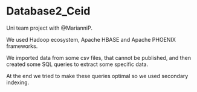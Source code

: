 # Database2_Ceid

Uni team project with @MarianniP.

We used Hadoop ecosystem, Apache HBASE and Apache PHOENIX frameworks.

We imported data from some csv files, that cannot be published, and then created some SQL queries to extract some specific data. 

At the end we tried to make these queries optimal so we used secondary indexing.

